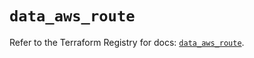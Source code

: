 # `data_aws_route`

Refer to the Terraform Registry for docs: [`data_aws_route`](https://registry.terraform.io/providers/hashicorp/aws/6.11.0/docs/data-sources/route).
